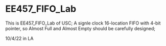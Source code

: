 # EE457_FIFO_Lab
This is EE457_FIFO_Lab of USC;
A signle clock 16-location FIFO with 4-bit pointer, so Almost Full and Almost Empty should be carefully designed;

10/4/22 in LA
